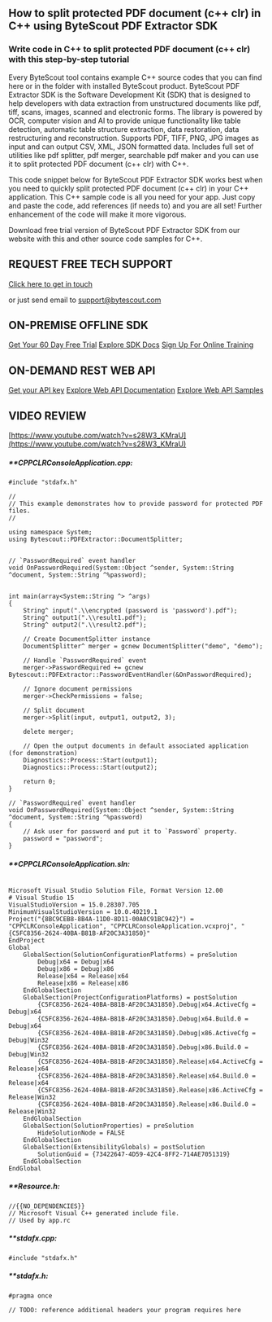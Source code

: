 ## How to split protected PDF document (c++ clr) in C++ using ByteScout PDF Extractor SDK

### Write code in C++ to split protected PDF document (c++ clr) with this step-by-step tutorial

Every ByteScout tool contains example C++ source codes that you can find here or in the folder with installed ByteScout product. ByteScout PDF Extractor SDK is the Software Development Kit (SDK) that is designed to help developers with data extraction from unstructured documents like pdf, tiff, scans, images, scanned and electronic forms. The library is powered by OCR, computer vision and AI to provide unique functionality like table detection, automatic table structure extraction, data restoration, data restructuring and reconstruction. Supports PDF, TIFF, PNG, JPG images as input and can output CSV, XML, JSON formatted data. Includes full set of utilities like pdf splitter, pdf merger, searchable pdf maker and you can use it to split protected PDF document (c++ clr) with C++.

This code snippet below for ByteScout PDF Extractor SDK works best when you need to quickly split protected PDF document (c++ clr) in your C++ application. This C++ sample code is all you need for your app. Just copy and paste the code, add references (if needs to) and you are all set! Further enhancement of the code will make it more vigorous.

Download free trial version of ByteScout PDF Extractor SDK from our website with this and other source code samples for C++.

## REQUEST FREE TECH SUPPORT

[Click here to get in touch](https://bytescout.zendesk.com/hc/en-us/requests/new?subject=ByteScout%20PDF%20Extractor%20SDK%20Question)

or just send email to [support@bytescout.com](mailto:support@bytescout.com?subject=ByteScout%20PDF%20Extractor%20SDK%20Question) 

## ON-PREMISE OFFLINE SDK 

[Get Your 60 Day Free Trial](https://bytescout.com/download/web-installer?utm_source=github-readme)
[Explore SDK Docs](https://bytescout.com/documentation/index.html?utm_source=github-readme)
[Sign Up For Online Training](https://academy.bytescout.com/)


## ON-DEMAND REST WEB API

[Get your API key](https://pdf.co/documentation/api?utm_source=github-readme)
[Explore Web API Documentation](https://pdf.co/documentation/api?utm_source=github-readme)
[Explore Web API Samples](https://github.com/bytescout/ByteScout-SDK-SourceCode/tree/master/PDF.co%20Web%20API)

## VIDEO REVIEW

[https://www.youtube.com/watch?v=s28W3_KMraU](https://www.youtube.com/watch?v=s28W3_KMraU)




<!-- code block begin -->

##### ****CPPCLRConsoleApplication.cpp:**
    
```
#include "stdafx.h"

//
// This example demonstrates how to provide password for protected PDF files.
//

using namespace System;
using Bytescout::PDFExtractor::DocumentSplitter;


// `PasswordRequired` event handler
void OnPasswordRequired(System::Object ^sender, System::String ^document, System::String ^%password);


int main(array<System::String ^> ^args)
{
	String^ input(".\\encrypted (password is 'password').pdf");
	String^ output1(".\\result1.pdf");
	String^ output2(".\\result2.pdf");

	// Create DocumentSplitter instance
	DocumentSplitter^ merger = gcnew DocumentSplitter("demo", "demo");

	// Handle `PasswordRequired` event
	merger->PasswordRequired += gcnew Bytescout::PDFExtractor::PasswordEventHandler(&OnPasswordRequired);

	// Ignore document permissions
	merger->CheckPermissions = false;

	// Split document
	merger->Split(input, output1, output2, 3);

	delete merger;

	// Open the output documents in default associated application (for demonstration)
	Diagnostics::Process::Start(output1);
	Diagnostics::Process::Start(output2);
	
    return 0;
}

// `PasswordRequired` event handler
void OnPasswordRequired(System::Object ^sender, System::String ^document, System::String ^%password)
{
	// Ask user for password and put it to `Password` property.
	password = "password";
}

```

<!-- code block end -->    

<!-- code block begin -->

##### ****CPPCLRConsoleApplication.sln:**
    
```

Microsoft Visual Studio Solution File, Format Version 12.00
# Visual Studio 15
VisualStudioVersion = 15.0.28307.705
MinimumVisualStudioVersion = 10.0.40219.1
Project("{8BC9CEB8-8B4A-11D0-8D11-00A0C91BC942}") = "CPPCLRConsoleApplication", "CPPCLRConsoleApplication.vcxproj", "{C5FC8356-2624-40BA-B81B-AF20C3A31850}"
EndProject
Global
	GlobalSection(SolutionConfigurationPlatforms) = preSolution
		Debug|x64 = Debug|x64
		Debug|x86 = Debug|x86
		Release|x64 = Release|x64
		Release|x86 = Release|x86
	EndGlobalSection
	GlobalSection(ProjectConfigurationPlatforms) = postSolution
		{C5FC8356-2624-40BA-B81B-AF20C3A31850}.Debug|x64.ActiveCfg = Debug|x64
		{C5FC8356-2624-40BA-B81B-AF20C3A31850}.Debug|x64.Build.0 = Debug|x64
		{C5FC8356-2624-40BA-B81B-AF20C3A31850}.Debug|x86.ActiveCfg = Debug|Win32
		{C5FC8356-2624-40BA-B81B-AF20C3A31850}.Debug|x86.Build.0 = Debug|Win32
		{C5FC8356-2624-40BA-B81B-AF20C3A31850}.Release|x64.ActiveCfg = Release|x64
		{C5FC8356-2624-40BA-B81B-AF20C3A31850}.Release|x64.Build.0 = Release|x64
		{C5FC8356-2624-40BA-B81B-AF20C3A31850}.Release|x86.ActiveCfg = Release|Win32
		{C5FC8356-2624-40BA-B81B-AF20C3A31850}.Release|x86.Build.0 = Release|Win32
	EndGlobalSection
	GlobalSection(SolutionProperties) = preSolution
		HideSolutionNode = FALSE
	EndGlobalSection
	GlobalSection(ExtensibilityGlobals) = postSolution
		SolutionGuid = {73422647-4D59-42C4-8FF2-714AE7051319}
	EndGlobalSection
EndGlobal

```

<!-- code block end -->    

<!-- code block begin -->

##### ****Resource.h:**
    
```
//{{NO_DEPENDENCIES}}
// Microsoft Visual C++ generated include file.
// Used by app.rc

```

<!-- code block end -->    

<!-- code block begin -->

##### ****stdafx.cpp:**
    
```
#include "stdafx.h"

```

<!-- code block end -->    

<!-- code block begin -->

##### ****stdafx.h:**
    
```
#pragma once

// TODO: reference additional headers your program requires here

```

<!-- code block end -->